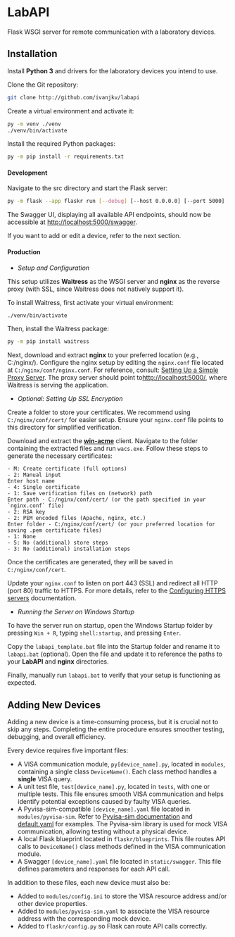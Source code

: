 # LabAPI

Flask WSGI server for remote communication with a laboratory devices.

## Installation

Install **Python 3** and drivers for the laboratory devices you intend to use.

Clone the Git repository:

```bash
git clone http://github.com/ivanjkv/labapi
```
Create a virtual environment and activate it:
```bash
py -m venv ./venv
./venv/bin/activate
```
Install the required Python packages:
```bash
py -m pip install -r requirements.txt
```
#### Development
Navigate to the src directory and start the Flask server:
```bash
py -m flask --app flaskr run [--debug] [--host 0.0.0.0] [--port 5000]
```
The Swagger UI, displaying all available API endpoints, should now be accessible at [http://localhost:5000/swagger](http://localhost:5000/swagger).

If you want to add or edit a device, refer to the next section.

#### Production

- *Setup and Configuration*

This setup utilizes **Waitress** as the WSGI server and **nginx** as the reverse proxy (with SSL, since Waitress does not natively support it).

To install Waitress, first activate your virtual environment:

```bash
./venv/bin/activate
```

Then, install the Waitress package:

```bash
py -m pip install waitress
```
Next, download and extract **nginx** to your preferred location (e.g., C:/nginx/). Configure the nginx setup by editing the `nginx.conf` file located at `C:/nginx/conf/nginx.conf`. For reference, consult: [Setting Up a Simple Proxy Server](https://nginx.org/en/docs/beginners_guide.html#proxy). The proxy server should point to[http://localhost:5000/](http://localhost:5000/), where Waitress is serving the application.

- *Optional: Setting Up SSL Encryption*

Create a folder to store your certificates. We recommend using `C:/nginx/conf/cert/` for easier setup. Ensure your `nginx.conf` file points to this directory for simplified verification.

Download and extract the [**win-acme**](https://www.win-acme.com/) client. Navigate to the folder containing the extracted files and run `wacs.exe`. Follow these steps to generate the necessary certificates:

    - M: Create certificate (full options)
    - 2: Manual input
    Enter host name
    - 4: Single certificate
    - 1: Save verification files on (network) path
    Enter path - C:/nginx/conf/cert/ (or the path specified in your `nginx.conf` file)
    - 2: RSA key
    - 2: PEM encoded files (Apache, nginx, etc.)
    Enter folder - C:/nginx/conf/cert/ (or your preferred location for saving .pem certificate files)
    - 1: None
    - 5: No (additional) store steps
    - 3: No (additional) installation steps

Once the certificates are generated, they will be saved in `C:/nginx/conf/cert`. 

Update your `nginx.conf` to listen on port 443 (SSL) and redirect all HTTP (port 80) traffic to HTTPS. For more details, refer to the [Configuring HTTPS servers](https://nginx.org/en/docs/http/configuring_https_servers.html) documentation.

- *Running the Server on Windows Startup*

To have the server run on startup, open the Windows Startup folder by pressing `Win + R`, typing `shell:startup`, and pressing `Enter`.

Copy the `labapi_template.bat` file into the Startup folder and rename it to `labapi.bat` (optional). Open the file and update it to reference the paths to your **LabAPI** and **nginx** directories.

Finally, manually run `labapi.bat` to verify that your setup is functioning as expected.

## Adding New Devices

Adding a new device is a time-consuming process, but it is crucial not to skip any steps. Completing the entire procedure ensures smoother testing, debugging, and overall efficiency.

Every device requires five important files:
- A VISA communication module, `py[device_name].py`, located in `modules`, containing a single class `DeviceName()`. Each class method handles a **single** VISA query.
- A unit test file, `test[device_name].py`, located in `tests`, with one or multiple tests. This file ensures smooth VISA communication and helps identify potential exceptions caused by faulty VISA queries.
- A Pyvisa-sim-compatible `[device_name].yaml` file located in `modules/pyvisa-sim`. Refer to [Pyvisa-sim documentation](https://pyvisa.readthedocs.io/projects/pyvisa-sim/en/latest/definitions.html) and [default.yaml](https://github.com/pyvisa/pyvisa-sim/blob/main/pyvisa_sim/default.yaml) for examples. The Pyvisa-sim library is used for mock VISA communication, allowing testing without a physical device.
- A local Flask blueprint located in `flaskr/blueprints`. This file routes API calls to `DeviceName()` class methods defined in the VISA communication module.
- A Swagger `[device_name].yaml` file located in `static/swagger`. This file defines parameters and responses for each API call.

In addition to these files, each new device must also be:
- Added to `modules/config.ini` to store the VISA resource address and/or other device properties.
- Added to `modules/pyvisa-sim.yaml` to associate the VISA resource address with the corresponding mock device.
- Added to `flaskr/config.py` so Flask can route API calls correctly.